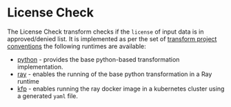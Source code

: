 # License Check 

The License Check transform checks if the `license` of input data is in approved/denied list. It is implemented as per the set of [transform project conventions](../../README.md#transform-project-conventions) the following runtimes are available:

* [python](python/README.md) - provides the base python-based transformation 
implementation.
* [ray](ray/README.md) - enables the running of the base python transformation
in a Ray runtime
* [kfp](kfp_ray/README.md) - enables running the ray docker image 
in a kubernetes cluster using a generated `yaml` file.

